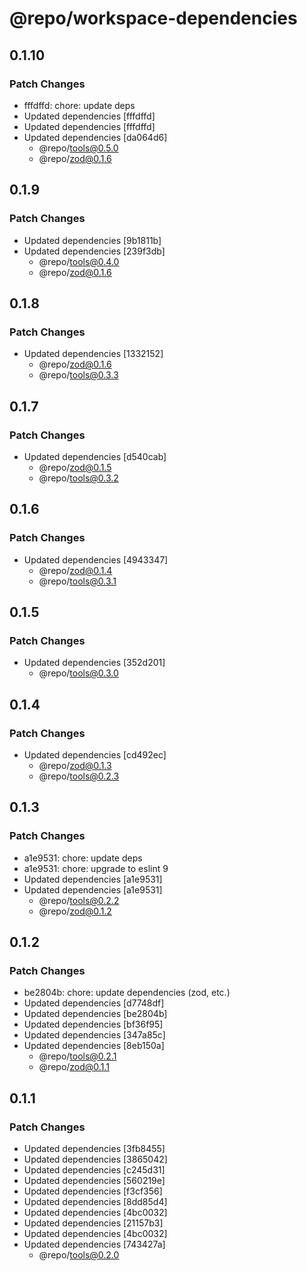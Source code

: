 # @repo/workspace-dependencies

## 0.1.10

### Patch Changes

- fffdffd: chore: update deps
- Updated dependencies [fffdffd]
- Updated dependencies [fffdffd]
- Updated dependencies [da064d6]
  - @repo/tools@0.5.0
  - @repo/zod@0.1.6

## 0.1.9

### Patch Changes

- Updated dependencies [9b1811b]
- Updated dependencies [239f3db]
  - @repo/tools@0.4.0
  - @repo/zod@0.1.6

## 0.1.8

### Patch Changes

- Updated dependencies [1332152]
  - @repo/zod@0.1.6
  - @repo/tools@0.3.3

## 0.1.7

### Patch Changes

- Updated dependencies [d540cab]
  - @repo/zod@0.1.5
  - @repo/tools@0.3.2

## 0.1.6

### Patch Changes

- Updated dependencies [4943347]
  - @repo/zod@0.1.4
  - @repo/tools@0.3.1

## 0.1.5

### Patch Changes

- Updated dependencies [352d201]
  - @repo/tools@0.3.0

## 0.1.4

### Patch Changes

- Updated dependencies [cd492ec]
  - @repo/zod@0.1.3
  - @repo/tools@0.2.3

## 0.1.3

### Patch Changes

- a1e9531: chore: update deps
- a1e9531: chore: upgrade to eslint 9
- Updated dependencies [a1e9531]
- Updated dependencies [a1e9531]
  - @repo/tools@0.2.2
  - @repo/zod@0.1.2

## 0.1.2

### Patch Changes

- be2804b: chore: update dependencies (zod, etc.)
- Updated dependencies [d7748df]
- Updated dependencies [be2804b]
- Updated dependencies [bf36f95]
- Updated dependencies [347a85c]
- Updated dependencies [8eb150a]
  - @repo/tools@0.2.1
  - @repo/zod@0.1.1

## 0.1.1

### Patch Changes

- Updated dependencies [3fb8455]
- Updated dependencies [3865042]
- Updated dependencies [c245d31]
- Updated dependencies [560219e]
- Updated dependencies [f3cf356]
- Updated dependencies [8dd85d4]
- Updated dependencies [4bc0032]
- Updated dependencies [21157b3]
- Updated dependencies [4bc0032]
- Updated dependencies [743427a]
  - @repo/tools@0.2.0
